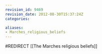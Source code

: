 ```yaml
---
revision_id: 9469
revision_date: 2012-08-30T15:37:24Z
categories:

aliases:
- Marches_religious_beliefs
---
```


#REDIRECT [[The Marches religious beliefs]]